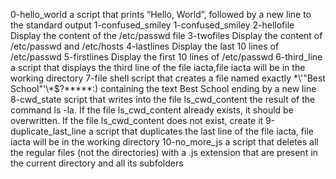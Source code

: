 0-hello_world  a script that prints “Hello, World”, followed by a new line to the standard output
1-confused_smiley 1-confused_smiley
2-hellofile Display the content of the /etc/passwd file
3-twofiles Display the content of /etc/passwd and /etc/hosts
4-lastlines Display the last 10 lines of /etc/passwd
5-firstlines Display the first 10 lines of /etc/passwd
6-third_line a script that displays the third line of the file iacta,file iacta will be in the working directory
7-file shell script that creates a file named exactly \*\\'"Best School"\'\\*$\?\*\*\*\*\*:) containing the text Best School ending by a new line
8-cwd_state  script that writes into the file ls_cwd_content the result of the command ls -la. If the file ls_cwd_content already exists, it should be overwritten. If the file ls_cwd_content does not exist, create it
9-duplicate_last_line a script that duplicates the last line of the file iacta,  file iacta will be in the working directory
10-no_more_js a script that deletes all the regular files (not the directories) with a .js extension that are present in the current directory and all its subfolders
